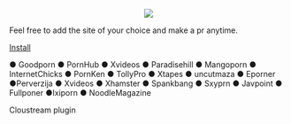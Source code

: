  <p align="center"> <img src="https://capsule-render.vercel.app/api?type=waving&height=300&color=gradient&text=XXX%20Repo&animation=twinkling&reversal=true" </p>

Feel free to add the site of your choice and make a pr anytime.


<a href="https://raw.githubusercontent.com/owencz1998/XXX/builds/XXX.json">Install</a>

● Goodporn ● PornHub ● Xvideos
● Paradisehill ● Mangoporn
● InternetChicks ● PornKen
● TollyPro ● Xtapes ● uncutmaza
● Eporner ●Perverzija ● Xvideos 
● Xhamster ● Spankbang ● Sxyprn 
● Javpoint ● Fullponer ●Ixiporn
● NoodleMagazine
 
Cloustream plugin




